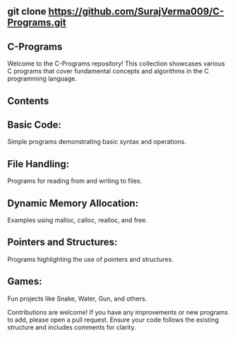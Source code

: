 ## git clone https://github.com/SurajVerma009/C-Programs.git

## C-Programs
Welcome to the C-Programs repository! This collection showcases various C programs that cover fundamental concepts and algorithms in the C programming language.

## Contents
## Basic Code: 
Simple programs demonstrating basic syntax and operations.
## File Handling:
Programs for reading from and writing to files.
## Dynamic Memory Allocation:
Examples using malloc, calloc, realloc, and free.
## Pointers and Structures: 
Programs highlighting the use of pointers and structures.
## Games: 
Fun projects like Snake, Water, Gun, and others.

Contributions are welcome! If you have any improvements or new programs to add, please open a pull request. Ensure your code follows the existing structure and includes comments for clarity.
